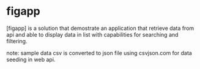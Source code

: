 
# figapp

[figapp] is a solution that demostrate an application that retrieve data from api and able to display data in list with capabilities for searching and filtering.


note: sample data csv is converted to json file using csvjson.com for data seeding in web api.


